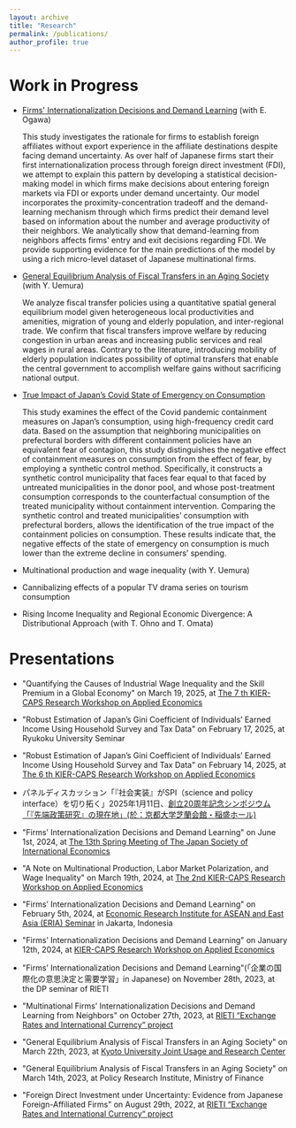 ```yaml
---
layout: archive
title: "Research"
permalink: /publications/
author_profile: true
---
```



Work in Progress
======

- [Firms' Internationalization Decisions and Demand Learning](https://www.rieti.go.jp/jp/publications/summary/24020009.html) (with E. Ogawa)

  This study investigates the rationale for firms to establish foreign affiliates without export experience in the affiliate destinations despite facing demand uncertainty. As over half of Japanese firms start their first internationalization process through foreign direct investment (FDI), we attempt to explain this pattern by developing a statistical decision-making model in which firms make decisions about entering foreign markets via FDI or exports under demand uncertainty. Our model incorporates the proximity-concentration tradeoff and the demand-learning mechanism through which firms predict their demand level based on information about the number and average productivity of their neighbors. We analytically show that demand-learning from neighbors affects firms' entry and exit decisions regarding FDI. We provide supporting evidence for the main predictions of the model by using a rich micro-level dataset of Japanese multinational firms.

- [General Equilibrium Analysis of Fiscal Transfers in an Aging Society](https://www.kier.kyoto-u.ac.jp/wp/wp-content/uploads/2023/05/DP1093.pdf) (with Y. Uemura)
 
    We analyze fiscal transfer policies using a quantitative spatial general equilibrium model given heterogeneous local productivities and amenities, migration of young and elderly population, and inter-regional trade. We confirm that fiscal transfers improve welfare by reducing congestion in urban areas and increasing public services and real wages in rural areas. Contrary to the literature, introducing mobility of elderly population indicates possibility of optimal transfers that enable the central government to accomplish welfare gains without sacrificing national output. 

- [True Impact of Japan’s Covid State of Emergency on Consumption](https://www.kier.kyoto-u.ac.jp/wp/wp-content/uploads/2023/05/DP1092.pdf)
 
    This study examines the effect of the Covid pandemic containment measures on Japan’s consumption, using high-frequency credit card data. Based on the assumption that neighboring municipalities on prefectural borders with different containment policies have an equivalent fear of contagion, this study distinguishes the negative effect of containment measures on consumption from the effect of fear, by employing a synthetic control method. Specifically, it constructs a synthetic control municipality that faces fear equal to that faced by untreated municipalities in the donor pool, and whose post-treatment consumption corresponds to the counterfactual consumption of the treated municipality without containment intervention. Comparing the synthetic control and treated municipalities’ consumption with prefectural borders, allows the identification of the true impact of the containment policies on consumption. These results indicate that, the negative effects of the state of emergency on consumption is much lower than the extreme decline in consumers’ spending.

- Multinational production and wage inequality (with Y. Uemura)

- Cannibalizing effects of a popular TV drama series on tourism consumption
  
- Rising Income Inequality and Regional Economic Divergence: A Distributional Approach (with T. Ohno and T. Omata)



Presentations
======

- "Quantifying the Causes of Industrial Wage Inequality and the Skill Premium in a Global Economy" on March 19, 2025, at [The 7 th KIER-CAPS Research Workshop on Applied Economics](https://www.caps.kier.kyoto-u.ac.jp/events/the-7th-kier-caps-research-workshop-on-applied-economics/)

- "Robust Estimation of Japan’s Gini Coefficient of Individuals’ Earned Income Using Household Survey and Tax Data" on February 17, 2025, at Ryukoku University Seminar
  
- "Robust Estimation of Japan’s Gini Coefficient of Individuals’ Earned Income Using Household Survey and Tax Data" on February 14, 2025, at [The 6 th KIER-CAPS Research Workshop on Applied Economics](https://www.caps.kier.kyoto-u.ac.jp/events/the-6-th-kier-caps-research-workshop-on-applied-economics/)

- パネルディスカッション「『社会実装』がSPI（science and policy interface）を切り拓く」2025年1月11日、[創立20周年記念シンポジウム 「『先端政策研究』の現在地」(於：京都大学芝蘭会館・稲盛ホール)](https://www.caps.kier.kyoto-u.ac.jp/events/events-990/)

- "Firms’ Internationalization Decisions and Demand Learning" on June 1st, 2024, at [The 13th Spring Meeting of The Japan Society of International Economics](https://www.jsie.jp/Annual_Meeting/2024s_Tohoku_Gakuin_Univ/prog2_en.html)

- "A Note on Multinational Production, Labor Market Polarization, and Wage Inequality" on March 19th, 2024, at [The 2nd KIER-CAPS Research Workshop on Applied Economics](https://www.caps.kier.kyoto-u.ac.jp/events/kier-caps-workshopfebruary-21-2024/)

- "Firms’ Internationalization Decisions and Demand Learning" on February 5th, 2024, at [Economic Research Institute
for ASEAN and East Asia (ERIA) Seminar](https://www.eria.org/events/ERIA-Insightful-Discourses-Firms-Internationalization-Decisions-and-Demand-Learning) in Jakarta, Indonesia

- "Firms’ Internationalization Decisions and Demand Learning" on January 12th, 2024, at [KIER-CAPS Research Workshop on Applied Economics](https://www.caps.kier.kyoto-u.ac.jp/events/kier-caps-research-workshop-on-applied-economics/)

- "Firms’ Internationalization Decisions and Demand Learning"(「企業の国際化の意思決定と需要学習」in Japanese) on November 28th, 2023, at the DP seminar of RIETI

- "Multinational Firms’ Internationalization Decisions and Demand Learning from Neighbors" on October 27th, 2023, at [RIETI “Exchange Rates and International Currency“ project](https://www.rieti.go.jp/en/projects/program_2020/pg-01/007.html)
  
- "General Equilibrium Analysis of Fiscal Transfers in an Aging Society" on March 22th, 2023, at [Kyoto University Joint Usage and Research Center](https://www.jur.kier.kyoto-u.ac.jp/project.html) 

- "General Equilibrium Analysis of Fiscal Transfers in an Aging Society" on March 14th, 2023, at Policy Research Institute, Ministry of Finance

- "Foreign Direct Investment under Uncertainty: Evidence from Japanese Foreign-Affiliated Firms" on August 29th, 2022, at [RIETI “Exchange Rates and International Currency“ project](https://www.rieti.go.jp/en/projects/program_2020/pg-01/007.html) 


<!--
 {% if author.googlescholar %}
  You can also find my articles on <u><a href="{{author.googlescholar}}">my Google Scholar profile</a>.</u>
 {% endif %}

 {% include base_path %}

 {% for post in site.publications reversed %}
   {% include archive-single.html %}
 {% endfor %}
-->
